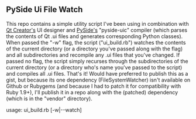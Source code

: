 PySide Ui File Watch
--------------------

This repo contains a simple utility script I've been using in combination with [Qt Creator's](http://qt.nokia.com/products/developer-tools) UI designer and [PySide's](http://www.pyside.org/) "pyside-uic" compiler (which parses the contents of Qt .ui files and generates corresponding Python classes).  When passed the "-w" flag, the script ("ui_build.rb") watches the contents of the current directory (or a directory you've passed along with the flag) and all subdirectories and recompile any .ui files that you've changed.  If passed no flag, the script simply recurses through the subdirectories of the current directory (or a directory who's name you've passed to the script) and compiles all .ui files.  That's it!  Would have preferred to publish this as a gist, but because its one dependency (FileSystemWatcher) isn't available on Github or Rubygems (and because I had to patch it for compatibility with Ruby 1.9+), I'll publish it in a repo along with the (patched) dependency (which is in the "vendor" directory).

  usage: ui_build.rb [-w|--watch] <base dir>

